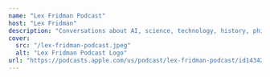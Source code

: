 ```yaml
---
name: "Lex Fridman Podcast"
host: "Lex Fridman"
description: "Conversations about AI, science, technology, history, philosophy and the nature of intelligence, consciousness, love, and power. Formerly called the Artificial Intelligence podcast."
cover:
  src: "/lex-fridman-podcast.jpeg"
  alt: "Lex Fridman Podcast Logo"
url: "https://podcasts.apple.com/us/podcast/lex-fridman-podcast/id1434243584"
---
```

